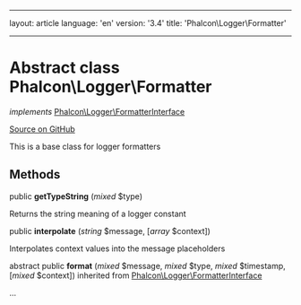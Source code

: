 * * *

layout: article language: 'en' version: '3.4' title: 'Phalcon\Logger\Formatter'

* * *

# Abstract class **Phalcon\Logger\Formatter**

*implements* [Phalcon\Logger\FormatterInterface](/3.4/en/api/Phalcon_Logger_FormatterInterface)

<a href="https://github.com/phalcon/cphalcon/tree/v3.4.0/phalcon/logger/formatter.zep" class="btn btn-default btn-sm">Source on GitHub</a>

This is a base class for logger formatters

## Methods

public **getTypeString** (*mixed* $type)

Returns the string meaning of a logger constant

public **interpolate** (*string* $message, [*array* $context])

Interpolates context values into the message placeholders

abstract public **format** (*mixed* $message, *mixed* $type, *mixed* $timestamp, [*mixed* $context]) inherited from [Phalcon\Logger\FormatterInterface](/3.4/en/api/Phalcon_Logger_FormatterInterface)

...